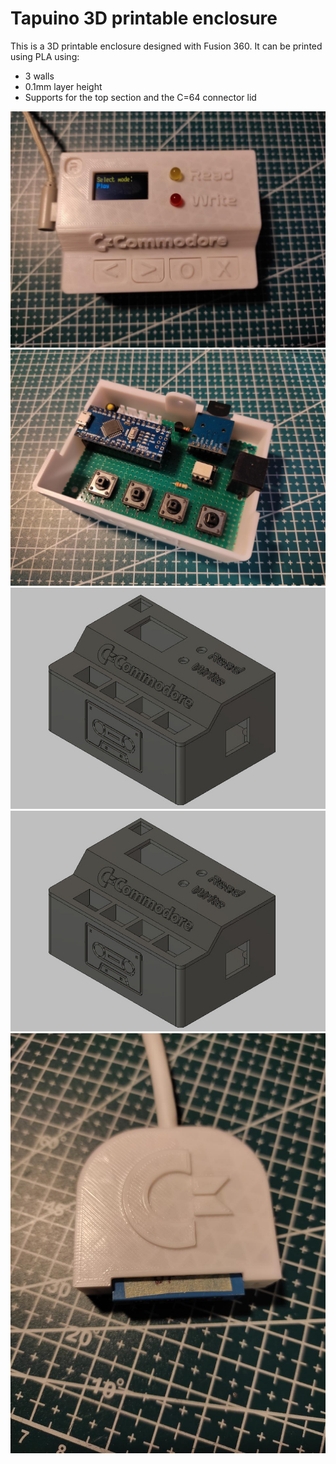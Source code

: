Tapuino 3D printable enclosure
==============================

This is a 3D printable enclosure designed with Fusion 360. It can be printed using PLA using:

- 3 walls
- 0.1mm layer height
- Supports for the top section and the C=64 connector lid

<img src="/CAD/pics/box3.jpg"/>

<img src="/CAD/pics/board.jpg"/>

<img src="/CAD/pics/box-cad-1.png"/>

<img src="/CAD/pics/box-cad-1.png"/>

<img src="/CAD/pics/c64connector-closed.jpg"/>
